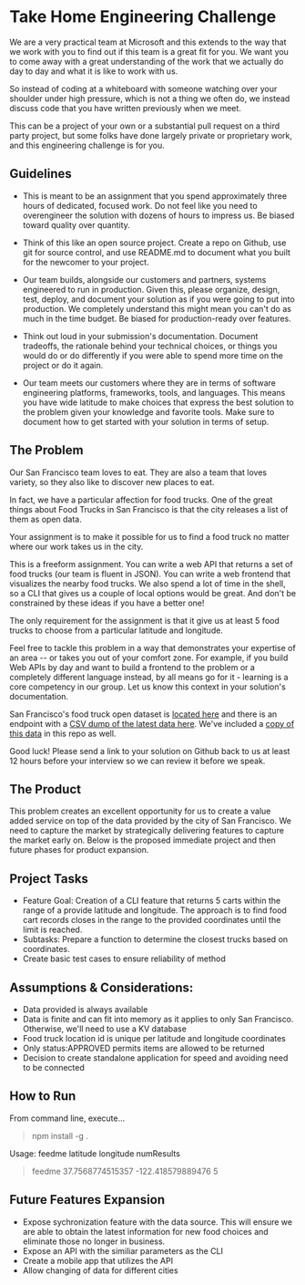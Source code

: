 # Take Home Engineering Challenge

We are a very practical team at Microsoft and this extends to the way that we work with you to find out if this team is a great fit for you. We want you to come away with a great understanding of the work that we actually do day to day and what it is like to work with us.

So instead of coding at a whiteboard with someone watching over your shoulder under high pressure, which is not a thing we often do, we instead discuss code that you have written previously when we meet.

This can be a project of your own or a substantial pull request on a third party project, but some folks have done largely private or proprietary work, and this engineering challenge is for you.

## Guidelines

-   This is meant to be an assignment that you spend approximately three hours of dedicated, focused work. Do not feel like you need to overengineer the solution with dozens of hours to impress us. Be biased toward quality over quantity.

-   Think of this like an open source project. Create a repo on Github, use git for source control, and use README.md to document what you built for the newcomer to your project.

-   Our team builds, alongside our customers and partners, systems engineered to run in production. Given this, please organize, design, test, deploy, and document your solution as if you were going to put into production. We completely understand this might mean you can't do as much in the time budget. Be biased for production-ready over features.

-   Think out loud in your submission's documentation. Document tradeoffs, the rationale behind your technical choices, or things you would do or do differently if you were able to spend more time on the project or do it again.

-   Our team meets our customers where they are in terms of software engineering platforms, frameworks, tools, and languages. This means you have wide latitude to make choices that express the best solution to the problem given your knowledge and favorite tools. Make sure to document how to get started with your solution in terms of setup.

## The Problem

Our San Francisco team loves to eat. They are also a team that loves variety, so they also like to discover new places to eat.

In fact, we have a particular affection for food trucks. One of the great things about Food Trucks in San Francisco is that the city releases a list of them as open data.

Your assignment is to make it possible for us to find a food truck no matter where our work takes us in the city.

This is a freeform assignment. You can write a web API that returns a set of food trucks (our team is fluent in JSON). You can write a web frontend that visualizes the nearby food trucks. We also spend a lot of time in the shell, so a CLI that gives us a couple of local options would be great. And don't be constrained by these ideas if you have a better one!

The only requirement for the assignment is that it give us at least 5 food trucks to choose from a particular latitude and longitude.

Feel free to tackle this problem in a way that demonstrates your expertise of an area -- or takes you out of your comfort zone. For example, if you build Web APIs by day and want to build a frontend to the problem or a completely different language instead, by all means go for it - learning is a core competency in our group. Let us know this context in your solution's documentation.

San Francisco's food truck open dataset is [located here](https://data.sfgov.org/Economy-and-Community/Mobile-Food-Facility-Permit/rqzj-sfat/data) and there is an endpoint with a [CSV dump of the latest data here](https://data.sfgov.org/api/views/rqzj-sfat/rows.csv). We've included a [copy of this data](./Mobile_Food_Facility_Permit.csv) in this repo as well.

Good luck! Please send a link to your solution on Github back to us at least 12 hours before your interview so we can review it before we speak.


## The Product

This problem creates an excellent opportunity for us to create a value added service on top of the data provided by the city of San Francisco.  We need to capture the market by strategically delivering features to capture the market early on.  Below is the proposed immediate project and then future phases for product expansion.

## Project Tasks
- Feature Goal: Creation of a CLI feature that returns 5 carts within the range of a provide latitude and longitude.  The approach is to find food cart records closes in the range to the provided coordinates until the limit is reached.
- Subtasks: Prepare a function to determine the closest trucks based on coordinates.
- Create basic test cases to ensure reliability of method

## Assumptions & Considerations:  
 - Data provided is always available
 - Data is finite and can fit into memory as it applies to only San Francisco. Otherwise, we'll need to use a KV database
 - Food truck location id is unique per latitude and longitude coordinates
 - Only status:APPROVED permits items are allowed to be returned
 - Decision to create standalone application for speed and avoiding need to be connected 
 
 ## How to Run
 From command line, execute...
  > npm install -g .

  Usage:  feedme latitude longitude numResults
  > feedme 37.7568774515357 -122.418579889476 5


## Future Features Expansion
- Expose sychronization feature with the data source.  This will ensure we are able to obtain the latest information for new food choices and eliminate those no longer in business.
- Expose an API with the similiar parameters as the CLI
- Create a mobile app that utilizes the API
- Allow changing of data for different cities